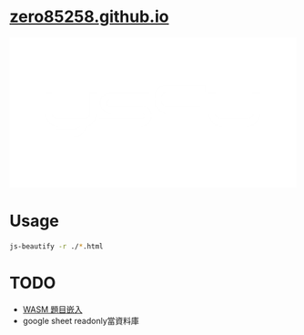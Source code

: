 # [zero85258.github.io](https://zero85258.github.io)

![](ysFu-center.png)

# Usage

```bash
js-beautify -r ./*.html
```

# TODO

* [WASM 題目嵌入](https://docs.pingcode.com/baike/2945604)
* google sheet readonly當資料庫
